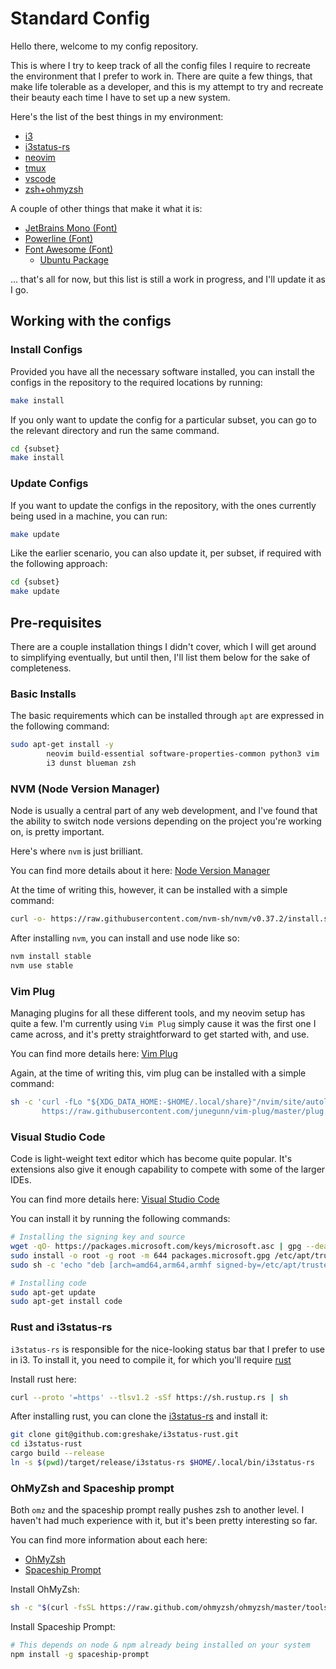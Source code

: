 # Standard Config

Hello there, welcome to my config repository. 

This is where I try to keep track of all the config files I require to recreate
the environment that I prefer to work in. There are quite a few things, that 
make life tolerable as a developer, and this is my attempt to try and recreate
their beauty each time I have to set up a new system. 

Here's the list of the best things in my environment:

- [i3](https://i3wm.org/)
- [i3status-rs](https://github.com/greshake/i3status-rust)
- [neovim](https://neovim.io/)
- [tmux](https://github.com/tmux/tmux/wiki)
- [vscode](https://code.visualstudio.com/)
- [zsh+ohmyzsh](https://ohmyz.sh/)

A couple of other things that make it what it is: 
- [JetBrains Mono (Font)](https://www.jetbrains.com/lp/mono/)
- [Powerline (Font)](https://github.com/powerline/fonts)
- [Font Awesome (Font)](https://fontawesome.com/)
  - [Ubuntu Package](https://launchpad.net/ubuntu/groovy/+package/fonts-font-awesome)

... that's all for now, but this list is still a work in progress, and I'll update it 
as I go. 

## Working with the configs

### Install Configs

Provided you have all the necessary software installed, you can install the configs 
in the repository to the required locations by running: 

```sh
make install
```

If you only want to update the config for a particular subset, you can go to the relevant 
directory and run the same command. 

```sh
cd {subset}
make install
```

### Update Configs

If you want to update the configs in the repository, with the ones currently being used in a machine, 
you can run: 

```sh
make update
```

Like the earlier scenario, you can also update it, per subset, if required with the following approach: 

```sh
cd {subset}
make update
```

## Pre-requisites

There are a couple installation things I didn't cover, which I will get around to 
simplifying eventually, but until then, I'll list them below for the sake of completeness. 

### Basic Installs

The basic requirements which can be installed through `apt` are expressed in the following command: 

```sh
sudo apt-get install -y 
		neovim build-essential software-properties-common python3 vim  apt-transport-https \
		i3 dunst blueman zsh
```

### NVM (Node Version Manager)

Node is usually a central part of any web development, and I've found that the ability 
to switch node versions depending on the project you're working on, is pretty important. 

Here's where `nvm` is just brilliant. 

You can find more details about it here: [Node Version Manager](https://github.com/nvm-sh/nvm)

At the time of writing this, however, it can be installed with a simple command: 

```sh
curl -o- https://raw.githubusercontent.com/nvm-sh/nvm/v0.37.2/install.sh | bash
```

After installing `nvm`, you can install and use node like so: 

```sh
nvm install stable
nvm use stable
```

### Vim Plug

Managing plugins for all these different tools, and my neovim setup has quite a few. 
I'm currently using `Vim Plug` simply cause it was the first one I came across, 
and it's pretty straightforward to get started with, and use. 

You can find more details here: [Vim Plug](https://github.com/junegunn/vim-plug)

Again, at the time of writing this, vim plug can be installed with a simple command: 

```sh
sh -c 'curl -fLo "${XDG_DATA_HOME:-$HOME/.local/share}"/nvim/site/autoload/plug.vim --create-dirs \
       https://raw.githubusercontent.com/junegunn/vim-plug/master/plug.vim'
```

### Visual Studio Code

Code is light-weight text editor which has become quite popular. It's extensions also give it enough
capability to compete with some of the larger IDEs. 

You can find more details here: [Visual Studio Code](https://code.visualstudio.com/docs/setup/linux)

You can install it by running the following commands: 

```sh
# Installing the signing key and source
wget -qO- https://packages.microsoft.com/keys/microsoft.asc | gpg --dearmor > packages.microsoft.gpg
sudo install -o root -g root -m 644 packages.microsoft.gpg /etc/apt/trusted.gpg.d/
sudo sh -c 'echo "deb [arch=amd64,arm64,armhf signed-by=/etc/apt/trusted.gpg.d/packages.microsoft.gpg] https://packages.microsoft.com/repos/code stable main" > /etc/apt/sources.list.d/vscode.list'

# Installing code
sudo apt-get update
sudo apt-get install code
```

### Rust and i3status-rs

`i3status-rs` is responsible for the nice-looking status bar that I prefer to use in i3. To install it, 
you need to compile it, for which you'll require [rust](https://www.rust-lang.org/)

Install rust here: 

```sh
curl --proto '=https' --tlsv1.2 -sSf https://sh.rustup.rs | sh
```

After installing rust, you can clone the [i3status-rs](https://github.com/greshake/i3status-rust) and install it:

```sh
git clone git@github.com:greshake/i3status-rust.git
cd i3status-rust
cargo build --release 
ln -s $(pwd)/target/release/i3status-rs $HOME/.local/bin/i3status-rs 
```

### OhMyZsh and Spaceship prompt

Both `omz` and the spaceship prompt really pushes zsh to another level. I haven't had much experience with it, 
but it's been pretty interesting so far. 

You can find more information about each here: 
- [OhMyZsh](https://ohmyz.sh/)
- [Spaceship Prompt](https://github.com/denysdovhan/spaceship-prompt)

Install OhMyZsh: 

```sh
sh -c "$(curl -fsSL https://raw.github.com/ohmyzsh/ohmyzsh/master/tools/install.sh)"
```

Install Spaceship Prompt:

```sh
# This depends on node & npm already being installed on your system
npm install -g spaceship-prompt
```
